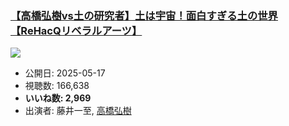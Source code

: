### [【高橋弘樹vs土の研究者】土は宇宙！面白すぎる土の世界【ReHacQリベラルアーツ】](https://www.youtube.com/watch?v=AcYETOEE7E0)
[![](https://img.youtube.com/vi/AcYETOEE7E0/sddefault.jpg)](https://www.youtube.com/watch?v=AcYETOEE7E0)
-   公開日: 2025-05-17
-   視聴数: 166,638
-   **いいね数: 2,969**
-   出演者: 藤井一至, [高橋弘樹](/rehacq_fan/people/高橋弘樹 "wikilink")
